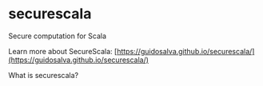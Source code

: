 # securescala
Secure computation for Scala

Learn more about SecureScala: [https://guidosalva.github.io/securescala/](https://guidosalva.github.io/securescala/)

What is securescala?
